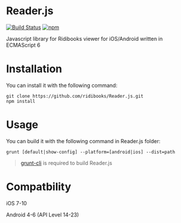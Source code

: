 # Reader.js
[![Build Status](https://travis-ci.org/ridibooks/Reader.js.svg?branch=master)](https://travis-ci.org/ridibooks/Reader.js)
[![npm](https://img.shields.io/npm/v/ridibooks-reader.svg)](https://www.npmjs.com/package/ridibooks-reader)

Javascript library for Ridibooks viewer for iOS/Android written in ECMAScript 6

# Installation
You can install it with the following command:
```
git clone https://github.com/ridibooks/Reader.js.git
npm install
```

# Usage
You can build it with the following command in Reader.js folder:
```
grunt [default|show-config] --platform=[android|ios] --dist=path
```
> [grunt-cli](https://github.com/gruntjs/grunt-cli) is required to build Reader.js

# Compatbility
iOS 7-10

Android 4-6 (API Level 14-23)

